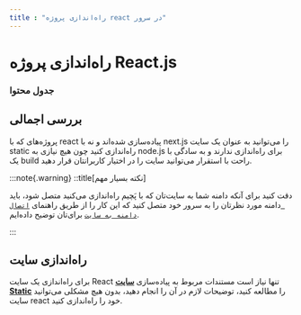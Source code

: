 ```yaml
---
title : "راه‌اندازی پروژه react در سرور"
---
```


# راه‌اندازی پروژه React.js

### جدول محتوا

## بررسی اجمالی

پروژه‌های که با react پیاده‌سازی شده‌اند و نه با next.js را می‌توانید به عنوان یک سایت static راه‌اندازی کنید چون هیچ نیازی به node.js برای راه‌اندازی ندارند و به سادگی با یک build راحت با استقرار می‌توانید سایت را در اختیار کاربرانتان قرار دهید.

:::note{.warning}
::title[نکته بسیار مهم]

دقت کنید برای آنکه دامنه شما به سایت‌تان که با پَچیم راه‌اندازی می‌کنید متصل شود، باید دامنه مورد نظرتان را به سرور خود متصل کنید که این کار را از طریق راهنمای [`اتصال دامنه به سایت`](/sites/setup-site/connect-domain-to-site) برای‌تان توضیح داده‌ایم.

:::

## راه‌اندازی سایت

برای راه‌اندازی یک سایت React تنها نیاز است مستندات مربوط به پیاده‌سازی [**سایت Static**](/sites/app-deploy/static) را مطالعه کنید، توضیحات لازم در آن را انجام دهید، بدون هیچ مشکلی ‌می‌توانید سایت react خود را راه‌اندازی کنید.
